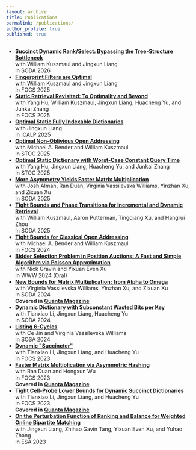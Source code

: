 ```yaml
---
layout: archive
title: Publications
permalink: /publications/
author_profile: true
published: true
---
```


- **[Succinct Dynamic Rank/Select: Bypassing the Tree-Structure Bottleneck](https://arxiv.org/abs/2510.19175)**  
  with William Kuszmaul and Jingxun Liang  
  In SODA 2026
- **[Fingerprint Filters are Optimal](https://arxiv.org/abs/2510.18129)**  
  with William Kuszmaul and Jingxun Liang  
  In FOCS 2025
- **[Static Retrieval Revisited: To Optimality and Beyond](https://arxiv.org/abs/2510.18237)**  
  with Yang Hu, William Kuszmaul, Jingxun Liang, Huacheng Yu, and Junkai Zhang  
  In FOCS 2025
- **[Optimal Static Fully Indexable Dictionaries](https://arxiv.org/abs/2504.19350)**  
  with Jingxun Liang  
  In ICALP 2025
- **[Optimal Non-Oblivious Open Addressing](https://arxiv.org/abs/2503.13628)**  
  with Michael A. Bender and William Kuszmaul  
  In STOC 2025
- **[Optimal Static Dictionary with Worst-Case Constant Query Time](https://arxiv.org/abs/2412.10655)**  
  with Yang Hu, Jingxun Liang, Huacheng Yu, and Junkai Zhang  
  In STOC 2025
- **[More Asymmetry Yields Faster Matrix Multiplication](https://arxiv.org/abs/2404.16349)**  
  with Josh Alman, Ran Duan, Virginia Vassilevska Williams, Yinzhan Xu, and Zixuan Xu  
  In SODA 2025
- **[Tight Bounds and Phase Transitions for Incremental and Dynamic Retrieval](https://arxiv.org/abs/2410.10002)**  
  with William Kuszmaul, Aaron Putterman, Tingqiang Xu, and Hangrui Zhou  
  In SODA 2025
- **[Tight Bounds for Classical Open Addressing](https://arxiv.org/abs/2409.11280)**  
  with Michael A. Bender and William Kuszmaul  
  In FOCS 2024  
- **[Bidder Selection Problem in Position Auctions: A Fast and Simple Algorithm via Poisson Approximation](https://arxiv.org/abs/2306.10648)**  
  with Nick Gravin and Yixuan Even Xu  
  In WWW 2024 (Oral)
- **[New Bounds for Matrix Multiplication: from Alpha to Omega](https://arxiv.org/abs/2307.07970)**  
  with Virginia Vassilevska Williams, Yinzhan Xu, and Zixuan Xu  
  In SODA 2024  
  **Covered in [Quanta Magazine](https://www.quantamagazine.org/mathematicians-inch-closer-to-matrix-multiplication-goal-20210323/)**
- **[Dynamic Dictionary with Subconstant Wasted Bits per Key](https://arxiv.org/abs/2310.20536)**  
  with Tianxiao Li, Jingxun Liang, Huacheng Yu  
  In SODA 2024
- **[Listing 6-Cycles](https://arxiv.org/abs/2310.14575)**  
  with Ce Jin and Virginia Vassilevska Williams  
  In SOSA 2024
- **[Dynamic "Succincter"](https://arxiv.org/abs/2309.12950)**  
  with Tianxiao Li, Jingxun Liang, and Huacheng Yu  
  In FOCS 2023
- **[Faster Matrix Multiplication via Asymmetric Hashing](https://arxiv.org/abs/2210.10173)**  
  with Ran Duan and Hongxun Wu  
  In FOCS 2023  
  **Covered in [Quanta Magazine](https://www.quantamagazine.org/mathematicians-inch-closer-to-matrix-multiplication-goal-20210323/)**
- [**Tight Cell-Probe Lower Bounds for Dynamic Succinct Dictionaries**](https://arxiv.org/abs/2306.02253)  
  with Tianxiao Li, Jingxun Liang, and Huacheng Yu  
  In FOCS 2023  
  **Covered in [Quanta Magazine](https://www.quantamagazine.org/scientists-find-optimal-balance-of-data-storage-and-time-20240208/)**
- **[On the Perturbation Function of Ranking and Balance for Weighted Online Bipartite Matching](https://arxiv.org/abs/2210.10370)**  
  with Jingxun Liang, Zhihao Gavin Tang, Yixuan Even Xu, and Yuhao Zhang  
  In ESA 2023
